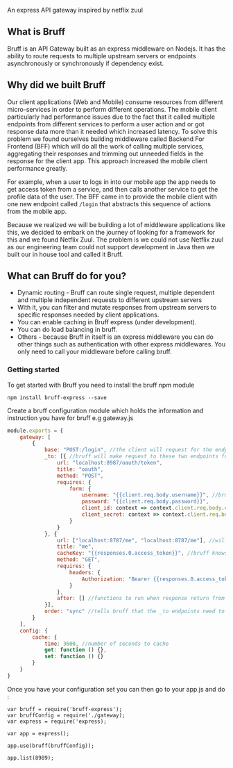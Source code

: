 An express API gateway inspired by netflix zuul

## What is Bruff

Bruff is an API Gateway built as an express middleware on Nodejs. It has the ability to route requests to multiple upstream servers or endpoints asynchronously or synchronously if dependency exist.

## Why did we built Bruff

Our client applications (Web and Mobile) consume resources from different micro-services in order to perform
different operations. The mobile client particularly had performance issues due to the fact that it called multiple
endpoints from different services to perform a user action and or got response data more than it needed which increased
latency. To solve this problem we found ourselves building middleware called Backend For Frontend (BFF) which will
do all the work of calling multiple services, aggregating their responses and trimming out unneeded fields in the response
for the client app. This approach increased the mobile client performance greatly.

For example, when a user to logs in into our mobile app the app needs to get access token from a service, and then calls another service to get the profile data of the user. The BFF came in to provide the mobile client with one new endpoint called `/login` that abstracts this sequence of actions from the mobile app.

Because we realized we will be building a lot of middleware applications like this, we decided to embark on the journey
of looking for a framework for this and we found Netflix Zuul. The problem is we could not use Netflix zuul as
our engineering team could not support development in Java then we built our in house tool and called it Bruff.

## What can Bruff do for you?
+ Dynamic routing - Bruff can route single request, multiple dependent and multiple independent requests to different upstream servers
+ With it, you can filter and mutate responses from upstream servers to specific responses needed by client applications.
+ You can enable caching in Bruff express (under development).
+ You can do load balancing in bruff.
+ Others - because Bruff in itself is an express middleware you can do other things such as authentication with
other express middlewares. You only need to call your middleware before calling bruff.

### Getting started
To get started with Bruff you need to install the bruff npm module
```
npm install bruff-express --save
```

Create a bruff configuration module which holds the information and instruction you have for bruff e.g gateway.js

```Javascript
module.exports = {
    gateway: [
        {
            base: "POST:/login", //the client will request for the endpoint
            _to: [{ //bruff will make request to these two endpoints for you
                url: "localhost:8987/oauth/token",
                title: "oauth",
                method: "POST",
                requires: {
                    form: {
                        username: "{{client.req.body.username}}", //bruff knows to use username from the client request
                        password: "{{client.req.body.password}}",
                        client_id: context => context.client.req.body.clientId,
                        client_secret: context => context.client.req.body.clientSecret
                    }
                }
            }, {
                url: ["localhost:8787/me", "localhost:8787/me"], //will select only one
                title: "me",
                cacheKey: "{{responses.0.access_token}}", //bruff knows to cache the response of this endpoint with access token from the response of the endpoint above
                method: "GET",
                requires: {
                    headers: {
                        Authorization: "Bearer {{responses.0.access_token}}" //bruff knows to send the request with header set to access token from response of the request above
                    }
                },
                after: [] //functions to run when response return from upstream server
            }],
            order: "sync" //tells bruff that the _to endpoints need to happen one after the other because the last one neeeds the response from the first one
        }
    ],
    config: {
        cache: {
            time: 3600, //number of seconds to cache
            get: function () {},
            set: function () {}
        }
    }
}
```
Once you have your configuration set you can then go to your app.js and do :
```
var bruff = require('bruff-express');
var bruffConfig = require('./gateway);
var express = require('express);

var app = express();

app.use(bruff(bruffConfig));

app.list(8989);
```
